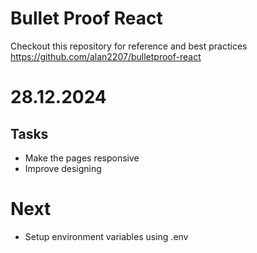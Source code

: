 # Bullet Proof React
Checkout this repository for reference and best practices
https://github.com/alan2207/bulletproof-react

# 28.12.2024
## Tasks
- Make the pages responsive
- Improve designing

# Next
- Setup environment variables using .env
